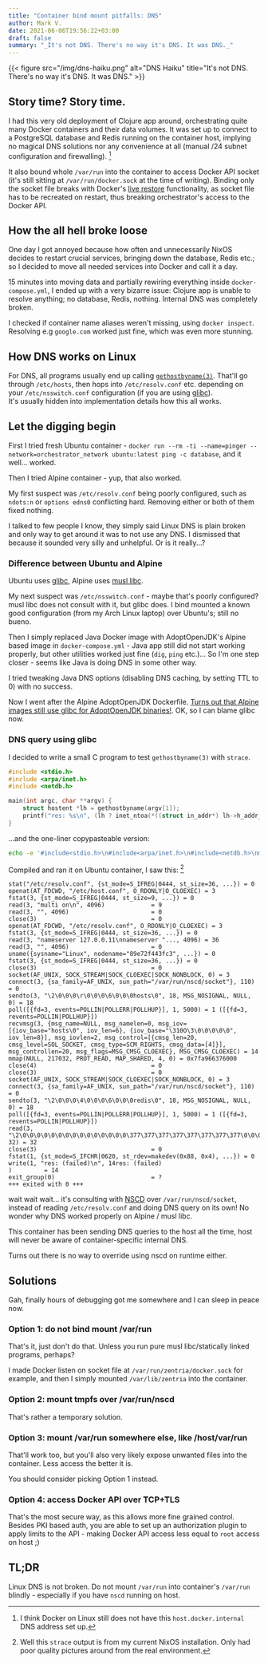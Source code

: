 ```yaml
---
title: "Container bind mount pitfalls: DNS"
author: Mark V.
date: 2021-06-06T19:56:22+03:00
draft: false
summary: "_It's not DNS. There's no way it's DNS. It was DNS._"
---
```


{{< figure src="/img/dns-haiku.png" alt="DNS Haiku" title="It's not DNS. There's no way it's DNS. It was DNS." >}}

## Story time? Story time.

I had this very old deployment of Clojure app around, orchestrating quite many Docker containers and their data volumes. It was set up to connect
to a PostgreSQL database and Redis running on the container host, implying no magical DNS solutions nor any convenience at all
(manual /24 subnet configuration and firewalling). [^1]

It also bound whole `/var/run` into the container to access Docker API socket (it's still sitting at `/var/run/docker.sock` at the time of writing).
Binding only the socket file breaks with Docker's [live restore](https://docs.docker.com/config/containers/live-restore/) functionality, as socket file has to be recreated on restart, thus breaking orchestrator's access to the Docker API.

## How the all hell broke loose

One day I got annoyed because how often and unnecessarily NixOS decides to restart crucial services, bringing down the database, Redis etc.; so I
decided to move all needed services into Docker and call it a day.

15 minutes into moving data and partially rewiring everything inside `docker-compose.yml`, I ended up with a very bizarre issue:
Clojure app is unable to resolve anything; no database, Redis, nothing. Internal DNS was completely broken.

I checked if container name aliases weren't missing, using `docker inspect`. Resolving e.g `google.com` worked just fine, which was even more stunning.

## How DNS works on Linux

For DNS, all programs usually end up calling [`gethostbyname(3)`](https://man7.org/linux/man-pages/man3/gethostbyname_r.3.html). That'll go through
`/etc/hosts`, then hops into `/etc/resolv.conf` etc. depending on your `/etc/nsswitch.conf` configuration (if you are using [glibc](https://www.gnu.org/software/libc/)).  
It's usually hidden into implementation details how this all works.

## Let the digging begin

First I tried fresh Ubuntu container - `docker run --rm -ti --name=pinger --network=orchestrator_network ubuntu:latest ping -c database`, and it well...
worked.

Then I tried Alpine container - yup, that also worked.

My first suspect was `/etc/resolv.conf` being poorly configured, such as `ndots:n` or `options edns0` conflicting hard. Removing either or both of them fixed
nothing.

I talked to few people I know, they simply said Linux DNS is plain broken and only way to get around it was to not use any DNS. I dismissed that because
it sounded very silly and unhelpful. Or is it really...?

### Difference between Ubuntu and Alpine

Ubuntu uses [glibc](https://www.gnu.org/software/libc/), Alpine uses [musl libc](https://musl.libc.org/). 

My next suspect was `/etc/nsswitch.conf` - maybe that's poorly configured? musl libc does not consult with it, but glibc does.
I bind mounted a known good configuration (from my Arch Linux laptop) over Ubuntu's; still no bueno.

Then I simply replaced Java Docker image with AdoptOpenJDK's Alpine based image in `docker-compose.yml` - Java app still did not start working properly, but
other utilities worked just fine (`dig`, `ping` etc.)... So I'm one step closer - seems like Java is doing DNS in some other way.

I tried tweaking Java DNS options (disabling DNS caching, by setting TTL to 0) with no success.

Now I went after the Alpine AdoptOpenJDK Dockerfile. [Turns out that Alpine images still use glibc for AdoptOpenJDK binaries!](https://archive.is/O6S6Z).
OK, so I can blame glibc now.

### DNS query using glibc

I decided to write a small C program to test `gethostbyname(3)` with `strace`.

```c
#include <stdio.h>
#include <arpa/inet.h>
#include <netdb.h>

main(int argc, char **argv) {
    struct hostent *lh = gethostbyname(argv[1]);
    printf("res: %s\n", (lh ? inet_ntoa(*((struct in_addr*) lh->h_addr_list[0])) : "(failed)"));
}
```

...and the one-liner copypasteable version:

```bash
echo -e '#include<stdio.h>\n#include<arpa/inet.h>\n#include<netdb.h>\nmain(int argc,char **argv){struct hostent *lh=gethostbyname(argv[1]); printf("res: %s\\n",(lh?inet_ntoa(*((struct in_addr*)lh->h_addr_list[0])):"(failed)"));}' | gcc -x c - -o /dns
```

Compiled and ran it on Ubuntu container, I saw this: [^2]

```strace
stat("/etc/resolv.conf", {st_mode=S_IFREG|0444, st_size=36, ...}) = 0
openat(AT_FDCWD, "/etc/host.conf", O_RDONLY|O_CLOEXEC) = 3
fstat(3, {st_mode=S_IFREG|0444, st_size=9, ...}) = 0
read(3, "multi on\n", 4096)             = 9
read(3, "", 4096)                       = 0
close(3)                                = 0
openat(AT_FDCWD, "/etc/resolv.conf", O_RDONLY|O_CLOEXEC) = 3
fstat(3, {st_mode=S_IFREG|0444, st_size=36, ...}) = 0
read(3, "nameserver 127.0.0.11\nnameserver "..., 4096) = 36
read(3, "", 4096)                       = 0
uname({sysname="Linux", nodename="89e72f443fc3", ...}) = 0
fstat(3, {st_mode=S_IFREG|0444, st_size=36, ...}) = 0
close(3)                                = 0
socket(AF_UNIX, SOCK_STREAM|SOCK_CLOEXEC|SOCK_NONBLOCK, 0) = 3
connect(3, {sa_family=AF_UNIX, sun_path="/var/run/nscd/socket"}, 110) = 0
sendto(3, "\2\0\0\0\r\0\0\0\6\0\0\0hosts\0", 18, MSG_NOSIGNAL, NULL, 0) = 18
poll([{fd=3, events=POLLIN|POLLERR|POLLHUP}], 1, 5000) = 1 ([{fd=3, revents=POLLIN|POLLHUP}])
recvmsg(3, {msg_name=NULL, msg_namelen=0, msg_iov=[{iov_base="hosts\0", iov_len=6}, {iov_base="\310O\3\0\0\0\0\0", iov_len=8}], msg_iovlen=2, msg_control=[{cmsg_len=20, cmsg_level=SOL_SOCKET, cmsg_type=SCM_RIGHTS, cmsg_data=[4]}], msg_controllen=20, msg_flags=MSG_CMSG_CLOEXEC}, MSG_CMSG_CLOEXEC) = 14
mmap(NULL, 217032, PROT_READ, MAP_SHARED, 4, 0) = 0x7fa966376000
close(4)                                = 0
close(3)                                = 0
socket(AF_UNIX, SOCK_STREAM|SOCK_CLOEXEC|SOCK_NONBLOCK, 0) = 3
connect(3, {sa_family=AF_UNIX, sun_path="/var/run/nscd/socket"}, 110) = 0
sendto(3, "\2\0\0\0\4\0\0\0\6\0\0\0redis\0", 18, MSG_NOSIGNAL, NULL, 0) = 18
poll([{fd=3, events=POLLIN|POLLERR|POLLHUP}], 1, 5000) = 1 ([{fd=3, revents=POLLIN|POLLHUP}])
read(3, "\2\0\0\0\0\0\0\0\0\0\0\0\0\0\0\0\377\377\377\377\377\377\377\377\0\0\0\0\1\0\0\0", 32) = 32
close(3)                                = 0
fstat(1, {st_mode=S_IFCHR|0620, st_rdev=makedev(0x88, 0x4), ...}) = 0
write(1, "res: (failed)\n", 14res: (failed)
)         = 14
exit_group(0)                           = ?
+++ exited with 0 +++
```

wait wait wait... it's consulting with [NSCD](https://linux.die.net/man/8/nscd) over `/var/run/nscd/socket`, instead of reading `/etc/resolv.conf` and doing DNS query on its own! No wonder why DNS worked properly on Alpine / musl libc.

This container has been sending DNS queries to the host all the time, host will never be aware of container-specific internal DNS.

Turns out there is no way to override using nscd on runtime either.

## Solutions

Gah, finally hours of debugging got me somewhere and I can sleep in peace now.

### Option 1: do not bind mount /var/run

That's it, just don't do that. Unless you run pure musl libc/statically linked programs, perhaps?

I made Docker listen on socket file at `/var/run/zentria/docker.sock` for example, and then I simply mounted
`/var/lib/zentria` into the container.

### Option 2: mount tmpfs over /var/run/nscd

That's rather a temporary solution.

### Option 3: mount /var/run somewhere else, like /host/var/run

That'll work too, but you'll also very likely expose unwanted files into the container. Less access the better it is.

You should consider picking Option 1 instead.

### Option 4: access Docker API over TCP+TLS

That's the most secure way, as this allows more fine grained control. Besides PKI based auth, you are able
to set up an authorization plugin to apply limits to the API - making Docker API access less equal to `root` access on host ;)

## TL;DR

Linux DNS is not broken. Do not mount `/var/run` into container's `/var/run` blindly - especially if you have `nscd` running on host.

[^1]: I think Docker on Linux still does not have this `host.docker.internal` DNS address set up.
[^2]: Well this `strace` output is from my current NixOS installation. Only had poor quality pictures around from the real environment.
